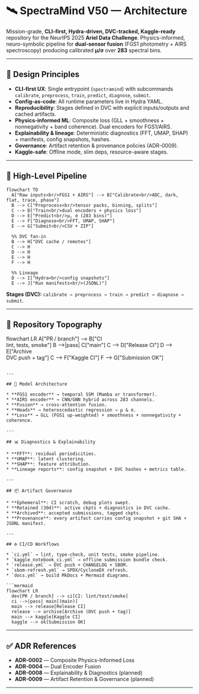 # 🛰️ SpectraMind V50 — Architecture

Mission-grade, **CLI-first, Hydra-driven, DVC-tracked, Kaggle-ready** repository for the NeurIPS 2025 **Ariel Data Challenge**.
Physics-informed, neuro-symbolic pipeline for **dual-sensor fusion** (FGS1 photometry + AIRS spectroscopy) producing calibrated **μ/σ** over **283** spectral bins.

---

## 📐 Design Principles

* **CLI-first UX**: Single entrypoint (`spectramind`) with subcommands `calibrate`, `preprocess`, `train`, `predict`, `diagnose`, `submit`.
* **Config-as-code**: All runtime parameters live in Hydra YAML.
* **Reproducibility**: Stages defined in DVC with explicit inputs/outputs and cached artifacts.
* **Physics-informed ML**: Composite loss (GLL + smoothness + nonnegativity + band coherence). Dual encoders for FGS1/AIRS.
* **Explainability & lineage**: Deterministic diagnostics (FFT, UMAP, SHAP) + manifests, config snapshots, hashes.
* **Governance**: Artifact retention & provenance policies (ADR-0009).
* **Kaggle-safe**: Offline mode, slim deps, resource-aware stages.

---

## 🔄 High-Level Pipeline

```mermaid
flowchart TD
  A["Raw inputs<br/>FGS1 + AIRS"] --> B["Calibrate<br/>ADC, dark, flat, trace, phase"]
  B --> C["Preprocess<br/>tensor packs, binning, splits"]
  C --> D["Train<br/>dual encoders + physics loss"]
  D --> E["Predict<br/>μ, σ (283 bins)"]
  E --> F["Diagnose<br/>FFT, UMAP, SHAP"]
  E --> G["Submit<br/>CSV + ZIP"]

  %% DVC fan-in
  B --> H["DVC cache / remotes"]
  C --> H
  D --> H
  E --> H
  F --> H

  %% Lineage
  D --> I["Hydra<br/>config snapshots"]
  E --> J["Run manifests<br/>(JSONL)"]
```

**Stages (DVC):** `calibrate → preprocess → train → predict → diagnose → submit`.

---

## 📂 Repository Topography

flowchart LR
  A["PR / branch"] --> B["CI<br/>lint, tests, smoke"]
  B -->|pass| C["main"]
  C --> D["Release CI"]
  D --> E["Archive<br/>DVC push + tag"]
  C --> F["Kaggle CI"]
  F --> G["Submission OK"]
```

---

## 🧠 Model Architecture

* **FGS1 encoder** → temporal SSM (Mamba or transformer).
* **AIRS encoder** → CNN/GNN hybrid across 283 channels.
* **Fusion** → cross-attention fusion.
* **Heads** → heteroscedastic regression → μ & σ.
* **Loss** → GLL (FGS1 up-weighted) + smoothness + nonnegativity + coherence.

---

## 📊 Diagnostics & Explainability

* **FFT**: residual periodicities.
* **UMAP**: latent clustering.
* **SHAP**: feature attribution.
* **Lineage reports**: config snapshot + DVC hashes + metrics table.

---

## 📦 Artifact Governance

* **Ephemeral**: CI scratch, debug plots swept.
* **Retained (30d)**: active ckpts + diagnostics in DVC cache.
* **Archived**: accepted submissions, tagged ckpts.
* **Provenance**: every artifact carries config snapshot + git SHA + JSONL manifest.

---

## ⚙️ CI/CD Workflows

* `ci.yml` → lint, type-check, unit tests, smoke pipeline.
* `kaggle_notebook_ci.yml` → offline submission bundle check.
* `release.yml` → DVC push + CHANGELOG + SBOM.
* `sbom-refresh.yml` → SPDX/CycloneDX refresh.
* `docs.yml` → build MkDocs + Mermaid diagrams.

```mermaid
flowchart LR
  dev[PR / branch] --> ci[CI: lint/test/smoke]
  ci -->|pass| main[(main)]
  main --> release[Release CI]
  release --> archive[Archive (DVC push + tag)]
  main --> kaggle[Kaggle CI]
  kaggle --> ok[Submission OK]
```

---

## ✅ ADR References

* **ADR-0002** — Composite Physics-Informed Loss
* **ADR-0004** — Dual Encoder Fusion
* **ADR-0008** — Explainability & Diagnostics (planned)
* **ADR-0009** — Artifact Retention & Governance (planned)

---

